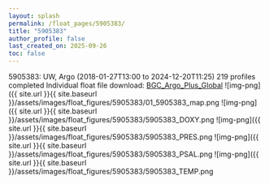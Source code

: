 ```yaml
---
layout: splash
permalink: /float_pages/5905383/
title: "5905383"
author_profile: false
last_created_on: 2025-09-26
toc: false
---
```

 
5905383: UW, Argo (2018-01-27T13:00 to 2024-12-20T11:25)
219 profiles completed
Individual float file download: [BGC_Argo_Plus_Global](https://ftp.soest.hawaii.edu/bgc_argo_plus/Individual_Floats/outliers_removed/5905383_Sprof_processed.nc)
![img-png]({{ site.url }}{{ site.baseurl }}/assets/images/float_figures/5905383/01_5905383_map.png
![img-png]({{ site.url }}{{ site.baseurl }}/assets/images/float_figures/5905383/5905383_DOXY.png
![img-png]({{ site.url }}{{ site.baseurl }}/assets/images/float_figures/5905383/5905383_PRES.png
![img-png]({{ site.url }}{{ site.baseurl }}/assets/images/float_figures/5905383/5905383_PSAL.png
![img-png]({{ site.url }}{{ site.baseurl }}/assets/images/float_figures/5905383/5905383_TEMP.png
